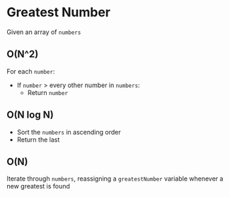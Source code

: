 # Greatest Number

Given an array of `numbers`

## O(N^2)

For each `number`:
- If `number` > every other number in `numbers`:
  - Return `number`

## O(N log N)

- Sort the `numbers` in ascending order
- Return the last

## O(N)

Iterate through `numbers`, reassigning a `greatestNumber` variable whenever a new greatest is found
